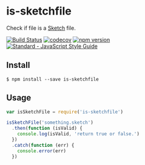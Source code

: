 # is-sketchfile

Check if file is a [Sketch](https://www.sketchapp.com/) file.

[![Build Status](https://travis-ci.org/tgfjt/is-sketchfile.svg?branch=master)](https://travis-ci.org/tgfjt/is-sketchfile)
[![codecov](https://codecov.io/gh/tgfjt/is-sketchfile/branch/master/graph/badge.svg)](https://codecov.io/gh/tgfjt/is-sketchfile)
[![npm version](https://badge.fury.io/js/is-sketchfile.svg)](https://badge.fury.io/js/is-sketchfile)
[![Standard - JavaScript Style Guide](https://img.shields.io/badge/code%20style-standard-brightgreen.svg)](http://standardjs.com/)

## Install

```
$ npm install --save is-sketchfile
```

## Usage

```js
var isSketchFile = require('is-sketchfile')

isSketchFile('something.sketch')
  .then(function (isValid) {
    console.log(isValid, 'return true or false.')
  })
  .catch(function (err) {
    console.error(err)
  })
```

